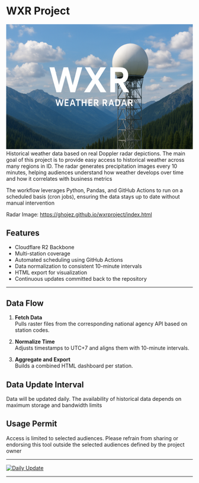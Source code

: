 # WXR Project
![alt text](https://github.com/ghojez/wxrproject/blob/main/WXR.png?raw=true)
Historical weather data based on real Doppler radar depictions. The main goal of this project is to provide easy access to historical weather across many regions in ID. The radar generates precipitation images every 10 minutes, helping audiences understand how weather develops over time and how it correlates with business metrics

The workflow leverages Python, Pandas, and GitHub Actions to run on a scheduled basis (cron jobs), ensuring the data stays up to date without manual intervention

Radar Image: https://ghojez.github.io/wxrproject/index.html

## Features

- Cloudflare R2 Backbone
- Multi-station coverage
- Automated scheduling using GitHub Actions
- Data normalization to consistent 10-minute intervals
- HTML export for visualization
- Continuous updates committed back to the repository

---

## Data Flow

1. **Fetch Data**  
   Pulls raster files from the corresponding national agency API based on station codes.

2. **Normalize Time**  
   Adjusts timestamps to UTC+7 and aligns them with 10-minute intervals.

3. **Aggregate and Export**  
   Builds a combined HTML dashboard per station.

## Data Update Interval
Data will be updated daily. The availability of historical data depends on maximum storage and bandwidth limits

## Usage Permit
Access is limited to selected audiences. Please refrain from sharing or endorsing this tool outside the selected audiences defined by the project owner

---

[![Daily Update](https://github.com/ghojez/rainproject/actions/workflows/main.yml/badge.svg?branch=main)](https://github.com/ghojez/rainproject/actions/workflows/main.yml)


---

